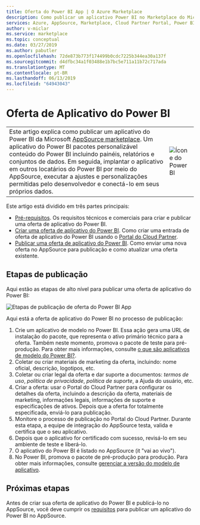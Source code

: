 ```yaml
---
title: Oferta do Power BI App | O Azure Marketplace
description: Como publicar um aplicativo Power BI no Marketplace do Microsoft AppSource.
services: Azure, AppSource, Marketplace, Cloud Partner Portal, Power BI
author: v-miclar
ms.service: marketplace
ms.topic: conceptual
ms.date: 03/27/2019
ms.author: pabutler
ms.openlocfilehash: 72de873b773f174499b0cdc7225b344ea30a137f
ms.sourcegitcommit: d4dfbc34a1f03488e1b7bc5e711a11b72c717ada
ms.translationtype: MT
ms.contentlocale: pt-BR
ms.lasthandoff: 06/13/2019
ms.locfileid: "64943043"
---
```

# <a name="power-bi-app-offer"></a>Oferta de Aplicativo do Power BI

|              |                                |
|--------------|--------------------------------|
| Este artigo explica como publicar um aplicativo do Power BI da Microsoft [AppSource marketplace](https://appsource.microsoft.com/).  Um aplicativo do Power BI pacotes personalizável conteúdo do Power BI incluindo painéis, relatórios e conjuntos de dados. Em seguida, implantar o aplicativo em outros locatários do Power BI por meio do AppSource, executar a ajustes e personalizações permitidas pelo desenvolvedor e conectá-lo em seus próprios dados. | ![Ícone do Power BI](./media/powerbi-icon.png) |


Este artigo está dividido em três partes principais:

-   [Pré-requisitos](./cpp-prerequisites.md). Os requisitos técnicos e comerciais para criar e publicar uma oferta de aplicativo do Power BI.
-   [Criar uma oferta de aplicativo do Power BI](./cpp-create-offer.md). Como criar uma entrada de oferta de aplicativo do Power BI usando o [Portal do Cloud Partner](https://cloudpartner.azure.com).
-   [Publicar uma oferta de aplicativo do Power BI](./cpp-publish-offer.md). Como enviar uma nova oferta no AppSource para publicação e como atualizar uma oferta existente.


## <a name="publishing-steps"></a>Etapas de publicação

Aqui estão as etapas de alto nível para publicar uma oferta de aplicativo do Power BI:

![Etapas de publicação de oferta do Power BI App](media/publishing-steps.png)

Aqui está a oferta de aplicativo do Power BI no processo de publicação:

1. Crie um aplicativo de modelo no Power BI. Essa ação gera uma URL de instalação do pacote, que representa o ativo primário técnico para a oferta. Também neste momento, promova o pacote de teste para pré-produção. Para obter mais informações, consulte [o que são aplicativos de modelo do Power BI?](https://docs.microsoft.com/power-bi/service-template-apps-overview). 
2. Coletar ou criar materiais de marketing da oferta, incluindo: nome oficial, descrição, logotipos, etc. 
3. Coletar ou criar legal da oferta e dar suporte a documentos: *termos de uso*, *política de privacidade*, *política de suporte*, a Ajuda do usuário, etc.
4. Criar a oferta: usar o Portal do Cloud Partner para configurar os detalhes da oferta, incluindo a descrição da oferta, materiais de marketing, informações legais, informações de suporte e especificações de ativos.  Depois que a oferta for totalmente especificada, enviá-lo para publicação.
5. Monitore o processo de publicação no Portal do Cloud Partner.  Durante esta etapa, a equipe de integração do AppSource testa, valida e certifica que o seu aplicativo. 
6. Depois que o aplicativo for certificado com sucesso, revisá-lo em seu ambiente de teste e liberá-lo. 
7. O aplicativo do Power BI é listado no AppSource (it "vai ao vivo").
8. No Power BI, promova o pacote de pré-produção para produção. Para obter mais informações, consulte [gerenciar a versão do modelo de aplicativo](https://docs.microsoft.com/power-bi/service-template-apps-create#manage-the-template-app-release).


## <a name="next-steps"></a>Próximas etapas

Antes de criar sua oferta de aplicativo do Power BI e publicá-lo no AppSource, você deve cumprir os [requisitos](./cpp-prerequisites.md) para publicar um aplicativo do Power BI no AppSource.
